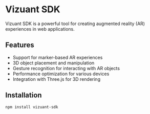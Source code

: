 # Vizuant SDK

Vizuant SDK is a powerful tool for creating augmented reality (AR) experiences in web applications.

## Features

- Support for marker-based AR experiences
- 3D object placement and manipulation
- Gesture recognition for interacting with AR objects
- Performance optimization for various devices
- Integration with Three.js for 3D rendering

## Installation

```bash
npm install vizuant-sdk

